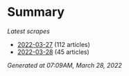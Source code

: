 # Summary
*Latest scrapes*
* [2022-03-27](https://github.com/nuuuwan/news_lk/blob/data/news_lk.2022-03-27.json) (112 articles)
* [2022-03-28](https://github.com/nuuuwan/news_lk/blob/data/news_lk.2022-03-28.json) (45 articles)

*Generated at 07:09AM, March 28, 2022*
